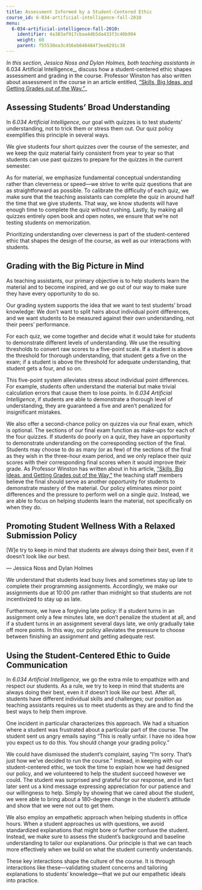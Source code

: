 ```yaml
---
title: Assessment Informed by a Student-Centered Ethic
course_id: 6-034-artificial-intelligence-fall-2010
menu:
  6-034-artificial-intelligence-fall-2010:
    identifier: 4a383af917cbaa4db5da433f3c40b994
    weight: 60
    parent: f55530ea3c456eb048484f3ee8291c38
---
```

_In this section, Jessica Noss and Dylan Holmes, both teaching assistants in_ 6.034 Artificial Intelligence_, discuss how a student-centered ethic shapes assessment and grading in the course. Professor Winston has also written about assessment in the course in an article entitled, [“Skills, Big Ideas, and Getting Grades out of the Way.”](http://web.mit.edu/fnl/volume/204/winston.html)_

Assessing Students’ Broad Understanding
---------------------------------------

In _6.034 Artificial Intelligence_, our goal with quizzes is to test students’ understanding, not to trick them or stress them out. Our quiz policy exemplifies this principle in several ways.

We give students four short quizzes over the course of the semester, and we keep the quiz material fairly consistent from year to year so that students can use past quizzes to prepare for the quizzes in the current semester. 

As for material, we emphasize fundamental conceptual understanding rather than cleverness or speed—we strive to write quiz questions that are as straightforward as possible. To calibrate the difficulty of each quiz, we make sure that the teaching assistants can complete the quiz in around half the time that we give students. That way, we know students will have enough time to complete the quiz without rushing. Lastly, by making all quizzes entirely open book and open notes, we ensure that we’re not testing students on memorization.

Prioritizing understanding over cleverness is part of the student-centered ethic that shapes the design of the course, as well as our interactions with students.

Grading with the Big Picture in Mind
------------------------------------

As teaching assistants, our primary objective is to help students learn the material and to become inspired, and we go out of our way to make sure they have every opportunity to do so.

Our grading system supports the idea that we want to test students’ broad knowledge: We don’t want to split hairs about individual point differences, and we want students to be measured against their own understanding, not their peers’ performance. 

For each quiz, we come together and decide what it would take for students to demonstrate different levels of understanding. We use the resulting thresholds to convert raw scores to a five-point scale. If a student is above the threshold for thorough understanding, that student gets a five on the exam; if a student is above the threshold for adequate understanding, that student gets a four, and so on.

This five-point system alleviates stress about individual point differences. For example, students often understand the material but make trivial calculation errors that cause them to lose points. In _6.034 Artificial Intelligence_, if students are able to demonstrate a thorough level of understanding, they are guaranteed a five and aren’t penalized for insignificant mistakes. 

We also offer a second-chance policy on quizzes via our final exam, which is optional. The sections of our final exam function as make-ups for each of the four quizzes. If students do poorly on a quiz, they have an opportunity to demonstrate understanding on the corresponding section of the final. Students may choose to do as many (or as few) of the sections of the final as they wish in the three-hour exam period, and we only replace their quiz scores with their corresponding final scores when it would improve their grade. As Professor Winston has written about in his article, ["Skills, Big Ideas, and Getting Grades out of the Way,"](http://web.mit.edu/fnl/volume/204/winston.html) the teaching staff members believe the final should serve as another opportunity for students to demonstrate mastery of the material. Our policy eliminates minor point differences and the pressure to perform well on a single quiz. Instead, we are able to focus on helping students learn the material, not specifically on when they do. 

Promoting Student Wellness With a Relaxed Submission Policy
-----------------------------------------------------------

\[W\]e try to keep in mind that students are always doing their best, even if it doesn’t look like _our_ best.

— Jessica Noss and Dylan Holmes

We understand that students lead busy lives and sometimes stay up late to complete their programming assignments. Accordingly, we make our assignments due at 10:00 pm rather than midnight so that students are not incentivized to stay up as late.

Furthermore, we have a forgiving late policy: If a student turns in an assignment only a few minutes late, we don’t penalize the student at all, and if a student turns in an assignment several days late, we only gradually take off more points. In this way, our policy alleviates the pressure to choose between finishing an assignment and getting adequate rest.

Using the Student-Centered Ethic to Guide Communication
-------------------------------------------------------

In _6.034 Artificial Intelligence_, we go the extra mile to empathize with and respect our students. As a rule, we try to keep in mind that students are always doing their best, even it if doesn’t look like _our_ best. After all, students have different individual skills and challenges; our position as teaching assistants requires us to meet students as they are and to find the best ways to help them improve.

One incident in particular characterizes this approach. We had a situation where a student was frustrated about a particular part of the course. The student sent us angry emails saying “This is really unfair. I have no idea how you expect us to do this. You should change your grading policy.”

We could have dismissed the student’s complaint, saying “I’m sorry. That’s just how we’ve decided to run the course.” Instead, in keeping with our student-centered ethic, we took the time to explain how we had designed our policy, and we volunteered to help the student succeed however we could. The student was surprised and grateful for our response, and in fact later sent us a kind message expressing appreciation for our patience and our willingness to help. Simply by showing that we cared about the student, we were able to bring about a 180-degree change in the student’s attitude and show that we were not out to get them.

We also employ an empathetic approach when helping students in office hours. When a student approaches us with questions, we avoid standardized explanations that might bore or further confuse the student. Instead, we make sure to assess the student’s background and baseline understanding to tailor our explanations. Our principle is that we can teach more effectively when we build on what the student currently understands.

These key interactions shape the culture of the course. It is through interactions like these—validating student concerns and tailoring explanations to students’ knowledge—that we put our empathetic ideals into practice.